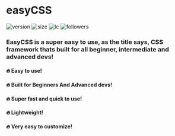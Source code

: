 # easyCSS
![version](https://img.shields.io/github/v/release/Johnson-Berisha/easy-css?color=bright)
![size](https://img.shields.io/github/repo-size/Johnson-Berisha/easy-css?color=yellow)
![lc](https://img.shields.io/github/last-commit/johnson-berisha/easy-css?color=red)
![followers](https://img.shields.io/twitter/follow/BerishaGjonson?style=social)
### EasyCSS is a super easy to use, as the title says, CSS framework thats built for all beginner, intermediate and advanced devs!

#### 🔥 Easy to use!
#### 🔥 Built for Beginners And Advanced devs!
#### 🔥 Super fast and quick to use!
#### 🔥 Lightweight!
#### 🔥 Very easy to customize!
